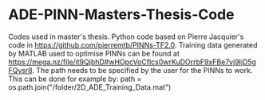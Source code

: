 # ADE-PINN-Masters-Thesis-Code

Codes used in master's thesis. Python code based on Pierre Jacquier's code in https://github.com/pierremtb/PINNs-TF2.0.
Training data generated by MATLAB used to optimise PINNs can be found at https://mega.nz/file/it9QjbhD#wHOpcVoCflcs0wrKuDOrrbF9xFBe7vj9IjD5gFQysr8.
The path needs to be specified by the user for the PINNs to work. This can be done for example by: path = os.path.join("/folder/2D_ADE_Training_Data.mat")
